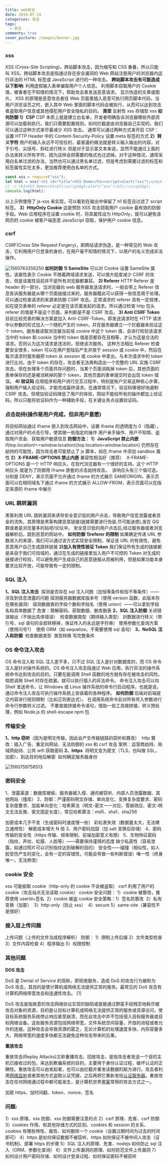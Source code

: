 ```yaml
---
title: web安全
date: 2019-07-24
categories: 安全
tags:
  - 安全
comments: true
cover_picture: /images/banner.jpg
---
```


### xss

XSS (Cross-Site Scripting)，跨站脚本攻击，因为缩写和 CSS 重叠，所以只能叫 XSS。跨站脚本攻击是指通过存在安全漏洞的 Web 网站注册用户的浏览器内运行非法的 HTML 标签或 JavaScript 进行的一种攻击。
**跨站脚本攻击有可能造成以下影响:**
利用虚假输入表单骗取用户个人信息。
利用脚本窃取用户的 Cookie 值，被害者在不知情的情况下，帮助攻击者发送恶意请求。
显示伪造的文章或图片。
XSS 的原理是恶意攻击者往 Web 页面里插入恶意可执行网页脚本代码，当用户浏览该页之时，嵌入其中 Web 里面的脚本代码会被执行，从而可以达到攻击者盗取用户信息或其他侵犯用户安全隐私的目的。
**类型**
反射性 xss
存储型 xss
**如何防御**
**1）CSP**
CSP 本质上就是建立白名单，开发者明确告诉浏览器哪些外部资源可以加载和执行。我们只需要配置规则，如何拦截是由浏览器自己实现的。我们可以通过这种方式来尽量减少 XSS 攻击。
通常可以通过两种方式来开启 CSP：
设置 HTTP Header 中的 Content-Security-Policy
设置 meta 标签的方式
**2）转义字符**
用户的输入永远不可信任的，最普遍的做法就是转义输入输出的内容，对于引号、尖括号、斜杠进行转义
但是对于显示富文本来说，显然不能通过上面的办法来转义所有字符，因为这样会把需要的格式也过滤掉。对于这种情况，通常采用白名单过滤的办法，当然也可以通过黑名单过滤，但是考虑到需要过滤的标签和标签属性实在太多，更加推荐使用白名单的方式。

```javascript
const xss = require("xss");
let html = xss('<h1 id="title">XSS Demo</h1><script>alert("xss");</script>');
// -> <h1>XSS Demo</h1>&lt;script&gt;alert("xss");&lt;/script&gt;
console.log(html);
```

以上示例使用了 js-xss 来实现，可以看到在输出中保留了 h1 标签且过滤了 script 标签。
**3）HttpOnly Cookie**
这是预防 XSS 攻击窃取用户 cookie 最有效的防御手段。Web 应用程序在设置 cookie 时，将其属性设为 HttpOnly，就可以避免该网页的 cookie 被客户端恶意 JavaScript 窃取，保护用户 cookie 信息。

### csrf

CSRF(Cross Site Request Forgery)，即跨站请求伪造，是一种常见的 Web 攻击，它利用用户已登录的身份，在用户毫不知情的情况下，以用户的名义完成非法操作。

![1560763356250](http://i1.fuimg.com/695012/997336e1a7752be5.png)
**如何防御**
**1) SameSite**
可以对 Cookie 设置 SameSite 属性。该属性表示 Cookie 不随着跨域请求发送，可以很大程度减少 CSRF 的攻击，但是该属性目前并不是所有浏览器都兼容。
**2) Referer**
HTTP Referer 是 header 的一部分，当浏览器向 web 服务器发送请求时，一般会带上 Referer 信息告诉服务器是从哪个页面链接过来的，服务器籍此可以获得一些信息用于处理。可以通过检查请求的来源来防御 CSRF 攻击。正常请求的 referer 具有一定规律，如在提交表单的 referer 必定是在该页面发起的请求。所以通过检查 http 包头 referer 的值是不是这个页面，来判断是不是 CSRF 攻击。
**3) Anti CSRF Token**
目前比较完善的解决方案是加入 Anti-CSRF-Token。即发送请求时在 HTTP 请求中以参数的形式加入一个随机产生的 token，并在服务器建立一个拦截器来验证这个 token。服务器读取浏览器当前域 cookie 中这个 token 值，会进行校验该请求当中的 token 和 cookie 当中的 token 值是否都存在且相等，才认为这是合法的请求。否则认为这次请求是违法的，拒绝该次服务。
这种方法相比 Referer 检查要安全很多，token 可以在用户登陆后产生并放于 session 或 cookie 中，然后在每次请求时服务器把 token 从 session 或 cookie 中拿出，与本次请求中的 token 进行比对。由于 token 的存在，攻击者无法再构造出一个完整的 URL 实施 CSRF 攻击。但在处理多个页面共存问题时，当某个页面消耗掉 token 后，其他页面的表单保存的还是被消耗掉的那个 token，其他页面的表单提交时会出现 token 错误。
**4) 验证码**
应用程序和用户进行交互过程中，特别是账户交易这种核心步骤，强制用户输入验证码，才能完成最终请求。在通常情况下，验证码够很好地遏制 CSRF 攻击。但增加验证码降低了用户的体验，网站不能给所有的操作都加上验证码。所以只能将验证码作为一种辅助手段，在关键业务点设置验证码。

### 点击劫持(操作是用户完成，但非用户意愿)

将目标网站通过 iframe 嵌入到攻击网站中，设置 iframe 的透明度为 0（隐藏），通过对用户的点击引导，使其做一些指定的操作
用户亲手操作、用户不知情、盗取用户资金、获取用户敏感信息
**防御方法：**
**1）JavaScript 禁止内嵌**
​ if(top.location!==window.location){top.location=window.location}
​ 仍然存在劫持的可能性，因为攻击者可能禁止了 js 脚本，如在 iframe 中添加 sandbox 属性
**2）X-FRAME-OPTIONS 禁止内嵌**
​ 兼容性相当好（推荐）
​ X-FRAME-OPTIONS 是一个 HTTP 响应头，在现代浏览器有一个很好的支持。这个 HTTP 响应头 就是为了防御用 iframe 嵌套的点击劫持攻击。
​ 该响应头有三个值可选，分别是
​ DENY，表示页面不允许通过 iframe 的方式展示
​ SAMEORIGIN，表示页面可以在相同域名下通过 iframe 的方式展示
​ ALLOW-FROM，表示页面可以在指定来源的 iframe 中展示

### URL 跳转漏洞

黑客利用 URL 跳转漏洞来诱导安全意识低的用户点击，导致用户信息泄露或者资金的流失。其原理是黑客构建恶意链接(链接需要进行伪装,尽可能迷惑),发在 QQ 群或者是浏览量多的贴吧/论坛中。
安全意识低的用户点击后,经过服务器或者浏览器解析后，跳到恶意的网站中。
**如何防御**
**1)referer 的限制**
如果确定传递 URL 参数进入的来源，我们可以通过该方式实现安全限制，保证该 URL 的有效性，避免恶意用户自己生成跳转链接
**2)加入有效性验证 Token**
我们保证所有生成的链接都是来自于我们可信域的，通过在生成的链接里加入用户不可控的 Token 对生成的链接进行校验，可以避免用户生成自己的恶意链接从而被利用，但是如果功能本身要求比较开放，可能导致有一定的限制。

### SQL 注入

**1、SQL 注入攻击**
​ 探测是否存在 sql 注入问题（加恒等条件和恒不等条件）——涉及到信息泄露的问题
​ 探测服务器数据库版本号（使用 version 函数，此版本存在哪些漏洞）
​ 探测数据表的字段个数和字段名（使用 union）——可以拿到字段名和具体数据了
​ 危害：猜解密码、获取数据、删库删表
**2、SQL 注入防御**
​ 关闭错误输出（不抛出具体错误）
​ 检查数据类型（期待输入类型）
​ 对数据进行转义（带引号、sql 语句的全部转移掉，保证传入的永远是字符串）
​ 使用参数化查询方案（使用问号?）
​ 使用 ORM（如 sequelize，不需要使用 sql 语句）
**3、NoSQL 注入和防御**
​ 检查数据类型
​ 类型转换
​ 写完整条件

### OS 命令注入攻击

OS 命令注入和 SQL 注入差不多，只不过 SQL 注入是针对数据库的，而 OS 命令注入是针对操作系统的。OS 命令注入攻击指通过 Web 应用，执行非法的操作系统命令达到攻击的目的。只要在能调用 Shell 函数的地方就有存在被攻击的风险。倘若调用 Shell 时存在疏漏，就可以执行插入的非法命令。
命令注入攻击可以向 Shell 发送命令，让 Windows 或 Linux 操作系统的命令行启动程序。也就是说，通过命令注入攻击可执行操作系统上安装着的各种程序。
**如何防御**
后端对前端提交内容进行规则限制（比如正则表达式）。
在调用系统命令前对所有传入参数进行命令行参数转义过滤。
不要直接拼接命令语句，借助一些工具做拼接、转义预处理，例如 Node.js 的 shell-escape npm 包

### 传输安全

**1、http 窃听**（因为是明文传输，因此会产生传输链路的窃听和篡改）
​ http 篡改：插入广告、重定向网站、无法防御的 xss 和 csrf 攻击
​ 案例：运营商劫持、局域网劫持、公共 wifi 获取密码
**2、https**
​ 将明文变为密文（TLS，也叫做 SSL，加密），到达目的地后解密
​ 如何确定服务器身份

![1560759758513](http://i1.fuimg.com/695012/39b151e95ef8159c.png)

### 密码安全

1、泄露渠道：数据库被偷、服务器被入侵、通讯被窃听、内部人员泄露数据、其他网站（撞库）
2、防御：严谨密码明文存储、单向变化、变换复杂度要求、密码复杂度要求、加盐
​ 单向变化：哈希算法（明文-密文一一对应、雪崩效应、密文-明文无法反推、密文固定长度），常见哈希算法：md5、sha1、sha256

加密成本几乎不变（生成密码时速度慢一些）
彩虹表失效（数据量太大，无法建立通用性）
解密成本增大 N 倍
3、用户密码加固（加 salt 变换后存储）
4、密码传输的安全性（https 传输、频率限制、前端加密意义有限）
5、生物特征密码（指纹、声纹、虹膜、人脸等）——需要保持谨慎的态度
​ 缺少私密性（容易泄露，如通过照片可以识别指纹达到破解的目的）
​ 安全性——碰撞（相似性，如人脸受伤产生的变化，会有一定的容错性，可能会导致一些判断错误）
​ 唯一性（终身唯一，无法修改）

### cookie 安全

xss 可能偷取 cookie（http-only 的 cookie 不会被盗取）
csrf 利用了用户的 cookie（攻击站点无法读取 cookie）
cookie 安全问题：
​ 1）cookie 被篡改，推荐使用 userId+签名
​ 2）cookie 被盗
cookie 安全策略：
​ 1）签名防篡改
​ 2）私有变换（加密）
​ 3）http-only（防止 xss）
​ 4）secure
​ 5）same-site（兼容性不是很好）

### 接入层上传问题

上传问题（上传的文件当成程序解析）
防御：
1）限制上传后缀
2）文件类型检查
3）文件内容检查
4）程序输出
5）权限控制

### 其他问题

**DOS 攻击**

DoS 是 Denial of Service 的简称，即拒绝服务，造成 DoS 的攻击行为被称为 DoS 攻击，其目的是使计算机或网络无法提供正常的服务。最常见的 DoS 攻击有计算机网络带宽攻击和连通性攻击。 [1]

DoS 攻击是指故意的攻击网络协议实现的缺陷或直接通过野蛮手段残忍地耗尽被攻击对象的资源，目的是让目标计算机或网络无法提供正常的服务或资源访问，使目标系统服务系统停止响应甚至崩溃，而在此攻击中并不包括侵入目标服务器或目标网络设备。这些服务资源包括网络带宽，文件系统空间容量，开放的进程或者允许的连接。这种攻击会导致资源的匮乏，无论计算机的处理速度多快、内存容量多大、网络带宽的速度多快都无法避免这种攻击带来的后果。

**重放攻击**

重放攻击(Replay Attacks)又称重播攻击、回放攻击，是指攻击者发送一个目的主机已接收过的包，来达到欺骗系统的目的，主要用于身份认证过程，破坏认证的正确性。重放攻击可以由发起者，也可以由拦截并重发该数据的敌方进行。攻击者利用[网络监听](https://baike.baidu.com/item/%E7%BD%91%E7%BB%9C%E7%9B%91%E5%90%AC/10914318)或者其他方式盗取认证凭据，之后再把它重新发给[认证服务器](https://baike.baidu.com/item/%E8%AE%A4%E8%AF%81%E6%9C%8D%E5%8A%A1%E5%99%A8)。重放攻击在任何网络通过程中都可能发生，是计算机世界[黑客](https://baike.baidu.com/item/%E9%BB%91%E5%AE%A2/118396)常用的攻击方式之一。

加密 https、加时间戳、token、nonce、签名

### 问题:

1）xss 原理、xss 防御、xss 防御需要注意的点
2）csrf 原理、危害、csrf 防御
3）cookies 作用、和其他存储方式的区别、cookies 和 session 的关系、cookies 有哪些特性、属性、如何删除一个 cookie（设置过期时间为过去的时间即可）
4）https 是如何保证数据不被窃听、https 如何保证不被中间人攻击（证书机制)、部署 https 的步骤
5）SQL 注入的原理、危害、nodejs 如何防止 sql 注入（ORM、参数化查询）
6）文件上传漏洞的原理、如何防范文件上传漏洞
7）如何设计用户密码存储、如何设计登录过程、如何保证密码不被窃听
